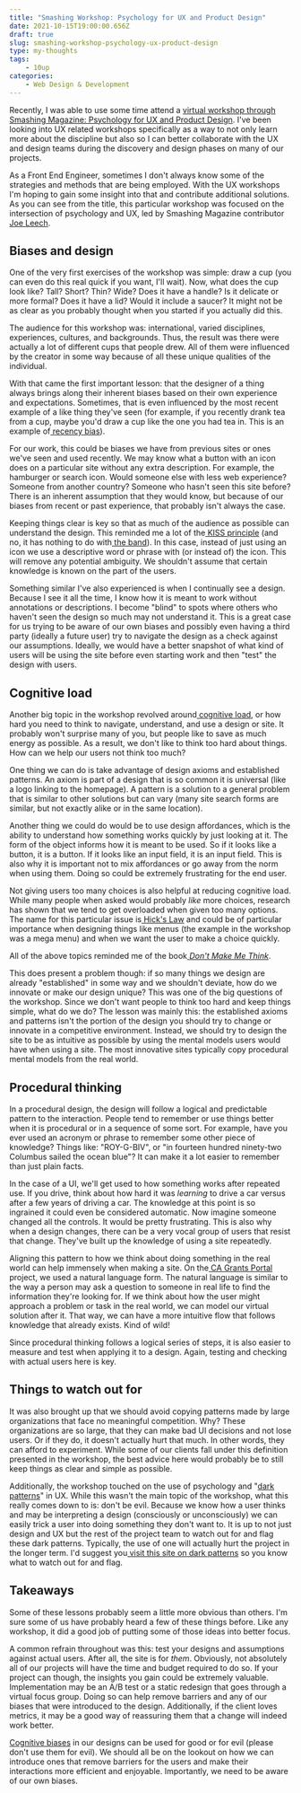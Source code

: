 ```yaml
---
title: "Smashing Workshop: Psychology for UX and Product Design"
date: 2021-10-15T19:00:00.656Z
draft: true
slug: smashing-workshop-psychology-ux-product-design
type: my-thoughts
tags:
    - 10up
categories:
    - Web Design & Development
---
```

Recently, I was able to use some time attend a [virtual workshop through Smashing Magazine: Psychology for UX and Product Design](https://smashingconf.com/online-workshops/workshops). I've been looking into UX related workshops specifically as a way to not only learn more about the discipline but also so I can better collaborate with the UX and design teams during the discovery and design phases on many of our projects.

As a Front End Engineer, sometimes I don't always know some of the strategies and methods that are being employed. With the UX workshops I'm hoping to gain some insight into that and contribute additional solutions. As you can see from the title, this particular workshop was focused on the intersection of psychology and UX, led by Smashing Magazine contributor[ Joe Leech](https://www.smashingmagazine.com/author/joe-leech/).

## **Biases and design**<a id="biases-and-design"></a>

One of the very first exercises of the workshop was simple: draw a cup (you can even do this real quick if you want, I'll wait). Now, what does the cup look like? Tall? Short? Thin? Wide? Does it have a handle? Is it delicate or more formal? Does it have a lid? Would it include a saucer? It might not be as clear as you probably thought when you started if you actually did this.

The audience for this workshop was: international, varied disciplines, experiences, cultures, and backgrounds. Thus, the result was there were actually a lot of different cups that people drew. All of them were influenced by the creator in some way because of all these unique qualities of the individual.

With that came the first important lesson: that the designer of a thing always brings along their inherent biases based on their own experience and expectations. Sometimes, that is even influenced by the most recent example of a like thing they've seen (for example, if you recently drank tea from a cup, maybe you'd draw a cup like the one you had tea in. This is an example of[ recency bias](https://en.wikipedia.org/wiki/Recency_bias)).

For our work, this could be biases we have from previous sites or ones we've seen and used recently. We may know what a button with an icon does on a particular site without any extra description. For example, the hamburger or search icon. Would someone else with less web experience? Someone from another country? Someone who hasn't seen this site before? There is an inherent assumption that they would know, but because of our biases from recent or past experience, that probably isn't always the case.

Keeping things clear is key so that as much of the audience as possible can understand the design. This reminded me a lot of the[ KISS principle](https://en.wikipedia.org/wiki/KISS_principle) (and no, it has nothing to do with[ the band](https://en.wikipedia.org/wiki/Kiss_\(band\))). In this case, instead of just using an icon we use a descriptive word or phrase with (or instead of) the icon. This will remove any potential ambiguity. We shouldn't assume that certain knowledge is known on the part of the users.

Something similar I've also experienced is when I continually see a design. Because I see it all the time, I know how it is meant to work without annotations or descriptions. I become "blind" to spots where others who haven't seen the design so much may not understand it. This is a great case for us trying to be aware of our own biases and possibly even having a third party (ideally a future user) try to navigate the design as a check against our assumptions. Ideally, we would have a better snapshot of what kind of users will be using the site before even starting work and then "test" the design with users.


## **Cognitive load**<a id="cognitive-load"></a>

Another big topic in the workshop revolved around[ cognitive load](https://en.wikipedia.org/wiki/Cognitive_load), or how hard you need to think to navigate, understand, and use a design or site. It probably won't surprise many of you, but people like to save as much energy as possible. As a result, we don't like to think too hard about things. How can we help our users not think too much?

One thing we can do is take advantage of design axioms and established patterns. An axiom is part of a design that is so common it is universal (like a logo linking to the homepage). A pattern is a solution to a general problem that is similar to other solutions but can vary (many site search forms are similar, but not exactly alike or in the same location).

Another thing we could do would be to use design affordances, which is the ability to understand how something works quickly by just looking at it. The form of the object informs how it is meant to be used. So if it looks like a button, it is a button. If it looks like an input field, it is an input field. This is also why it is important not to mix affordances or go away from the norm when using them. Doing so could be extremely frustrating for the end user.

Not giving users too many choices is also helpful at reducing cognitive load. While many people when asked would probably _like_ more choices, research has shown that we tend to get overloaded when given too many options. The name for this particular issue is[ Hick's Law](https://www.interaction-design.org/literature/topics/hick-s-law) and could be of particular importance when designing things like menus (the example in the workshop was a mega menu) and when we want the user to make a choice quickly.

All of the above topics reminded me of the book[ _Don't Make Me Think_](https://www.worldcat.org/title/dont-make-me-think-revisited-a-common-sense-approach-to-web-usability/oclc/859556499).

This does present a problem though: if so many things we design are already "established" in some way and we shouldn't deviate, how do we innovate or make our design unique? This was one of the big questions of the workshop. Since we don't want people to think too hard and keep things simple, what do we do? The lesson was mainly this: the established axioms and patterns isn't the portion of the design you should try to change or innovate in a competitive environment. Instead, we should try to design the site to be as intuitive as possible by using the mental models users would have when using a site. The most innovative sites typically copy procedural mental models from the real world.


## **Procedural thinking**<a id="procedural-thinking"></a>

In a procedural design, the design will follow a logical and predictable pattern to the interaction. People tend to remember or use things better when it is procedural or in a sequence of some sort. For example, have you ever used an acronym or phrase to remember some other piece of knowledge? Things like: "ROY-G-BIV", or "in fourteen hundred ninety-two Columbus sailed the ocean blue"? It can make it a lot easier to remember than just plain facts.

In the case of a UI, we'll get used to how something works after repeated use. If you drive, think about how hard it was _learning_ to drive a car versus after a few years of driving a car. The knowledge at this point is so ingrained it could even be considered automatic. Now imagine someone changed all the controls. It would be pretty frustrating. This is also why when a design changes, there can be a very vocal group of users that resist that change. They've built up the knowledge of using a site repeatedly.

Aligning this pattern to how we think about doing something in the real world can help immensely when making a site. On the[ CA Grants Portal](https://www.grants.ca.gov/) project, we used a natural language form. The natural language is similar to the way a person may ask a question to someone in real life to find the information they're looking for. If we think about how the user might approach a problem or task in the real world, we can model our virtual solution after it. That way, we can have a more intuitive flow that follows knowledge that already exists. Kind of wild!

Since procedural thinking follows a logical series of steps, it is also easier to measure and test when applying it to a design. Again, testing and checking with actual users here is key.


## **Things to watch out for**<a id="things-to-watch-out-for"></a>

It was also brought up that we should avoid copying patterns made by large organizations that face no meaningful competition. Why? These organizations are so large, that they can make bad UI decisions and not lose users. Or if they do, it doesn't actually hurt that much. In other words, they can afford to experiment. While some of our clients fall under this definition presented in the workshop, the best advice here would probably be to still keep things as clear and simple as possible.

Additionally, the workshop touched on the use of psychology and "[dark patterns](https://en.wikipedia.org/wiki/Dark_pattern)" in UX. While this wasn't the main topic of the workshop, what this really comes down to is: don't be evil. Because we know how a user thinks and may be interpreting a design (consciously or unconsciously) we can easily trick a user into doing something they don't want to. It is up to not just design and UX but the rest of the project team to watch out for and flag these dark patterns. Typically, the use of one will actually hurt the project in the longer term. I'd suggest you[ visit this site on dark patterns](https://www.darkpatterns.org/) so you know what to watch out for and flag.


## **Takeaways**<a id="takeaways"></a>

Some of these lessons probably seem a little more obvious than others. I'm sure some of us have probably heard a few of these things before. Like any workshop, it did a good job of putting some of those ideas into better focus.

A common refrain throughout was this: test your designs and assumptions against actual users. After all, the site is for _them_. Obviously, not absolutely all of our projects will have the time and budget required to do so. If your project can though, the insights you gain could be extremely valuable. Implementation may be an A/B test or a static redesign that goes through a virtual focus group. Doing so can help remove barriers and any of our biases that were introduced to the design. Additionally, if the client loves metrics, it may be a good way of reassuring them that a change will indeed work better.

[Cognitive biases](https://en.wikipedia.org/wiki/List_of_cognitive_biases) in our designs can be used for good or for evil (please don't use them for evil). We should all be on the lookout on how we can introduce ones that remove barriers for the users and make their interactions more efficient and enjoyable. Importantly, we need to be aware of our own biases.
